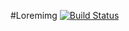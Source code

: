 #Loremimg [![Build Status](https://travis-ci.org/silvanadrian/loremimg.svg?branch=master)](https://travis-ci.org/silvanadrian/loremimg)
